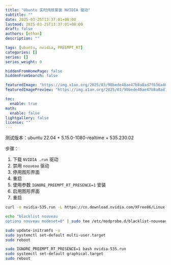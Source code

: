 ```yaml
---
title: "Ubuntu 实时内核安装 NVIDIA 驱动"
subtitle: ""
date: 2025-03-25T13:37:01+08:00
lastmod: 2025-03-25T13:37:01+08:00
draft: false
authors: [ethan]
description: ""

tags: [ubuntu, nvidia, PREEMPT_RT]
categories: []
series: []
series_weight: 0

hiddenFromHomePage: false
hiddenFromSearch: false

featuredImage: "https://img.x1an.org/2025/03/90bede40ae47b8a8ad7f636a402a76e2.png"
featuredImagePreview: "https://img.x1an.org/2025/03/90bede40ae47b8a8ad7f636a402a76e2.png"

toc:
  enable: true
math:
  enable: false
lightgallery: false
license: ""
---
```

<!--more-->

测试版本：ubuntu 22.04 + 5.15.0-1080-realtime + 535.230.02

步骤：
1. 下载 `NVIDIA .run` 驱动
2. 禁用 `nouveau` 驱动
3. 停用图形界面
4. 重启
5. 使用参数 `IGNORE_PREEMPT_RT_PRESENCE=1` 安装
6. 启用图形界面
7. 重启

```bash
curl -o nvidia-535.run -L https://cn.download.nvidia.com/XFree86/Linux-x86_64/535.230.02/NVIDIA-Linux-x86_64-535.230.02.run

echo "blacklist nouveau
options nouveau modeset=0" | sudo tee /etc/modprobe.d/blacklist-nouveau.conf

sudo update-initramfs -u
sudo systemctl set-default multi-user.target
sudo reboot

sudo IGNORE_PREEMPT_RT_PRESENCE=1 bash nvidia-535.run
sudo systemctl set-default graphical.target
sudo reboot
```
